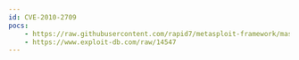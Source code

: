 ```yaml
---
id: CVE-2010-2709
pocs:
    - https://raw.githubusercontent.com/rapid7/metasploit-framework/master/modules/exploits/windows/http/hp_nnm_webappmon_ovjavalocale.rb
    - https://www.exploit-db.com/raw/14547
---
```

